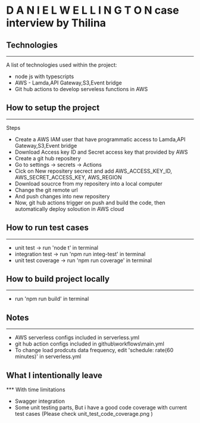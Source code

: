 # D A N I E L W E L L I N G T O N  case interview by Thilina

## Technologies
***
A list of technologies used within the project:
* node js with typescripts
* AWS - Lamda,API Gateway,S3,Event bridge
* Git hub actions to develop serveless functions in AWS

## How to setup the project
***
Steps
* Create a AWS IAM user that have programmatic access to Lamda,API Gateway,S3,Event bridge
* Download Access key ID and Secret access key that provided by AWS
* Create a git hub repositery
* Go to settings -> secrets -> Actions
* Cick on New repositery secrect and add AWS_ACCESS_KEY_ID, AWS_SECRET_ACCESS_KEY, AWS_REGION
* Download soucrce from my repositery into a local computer
* Change the git remote url
* And push changes into new repositery
* Now, git hub actions trigger on push and build the code, then automatically deploy soloution in AWS cloud

## How to run test cases
***
* unit test -> run 'node t' in terminal
* integration test -> run 'npm run integ-test' in terminal
* unit test coverage -> run 'npm run coverage' in terminal

## How to build project locally
***
*  run 'npm run build' in terminal

## Notes
***
* AWS serverless configs included in serverless.yml
* git hub action configs included in github\workflows\main.yml
* To change load prodcuts data frequency, edit 'schedule: rate(60 minutes)' in serverless.yml

## What I intentionally leave
*** With time limitations 
* Swagger integration
* Some unit testing parts, But i have a good code coverage with current test cases (Please check unit_test_code_coverage.png )



